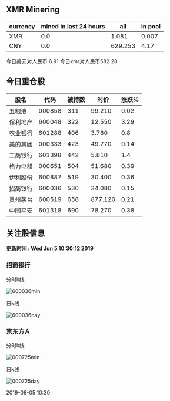 ## XMR Minering

|currency|mined in last 24 hours|all|in pool|
|---|---|---|---|
|XMR|0.0|1.081|0.007|
|CNY|0.0|629.253|4.17|

今日美元对人民币 6.91	今日xmr对人民币582.28


## 今日重仓股 

|股名|代码|被持数|时价|涨跌%|
|---|---|---|---|---|
|五粮液|000858|311|99.210|0.02|
|保利地产|600048|322|12.550|3.29|
|农业银行|601288|406|3.780|0.8|
|美的集团|000333|423|49.770|0.14|
|工商银行|601398|442|5.810|1.4|
|格力电器|000651|504|51.680|0.39|
|伊利股份|600887|519|30.400|0.36|
|招商银行|600036|530|34.080|0.15|
|贵州茅台|600519|658|877.120|0.21|
|中国平安|601318|690|78.270|0.38|

## 关注股信息
**更新时间 : Wed Jun  5 10:30:12 2019**
### 招商银行 
分时k线

![600036min](http://image.sinajs.cn/newchart/min/n/sh600036.gif)

日k线

![600036day](http://image.sinajs.cn/newchart/daily/n/sh600036.gif)

### 京东方Ａ 
分时k线

![000725min](http://image.sinajs.cn/newchart/min/n/sz000725.gif)

日k线

![000725day](http://image.sinajs.cn/newchart/daily/n/sz000725.gif)

2019-06-05 10:30